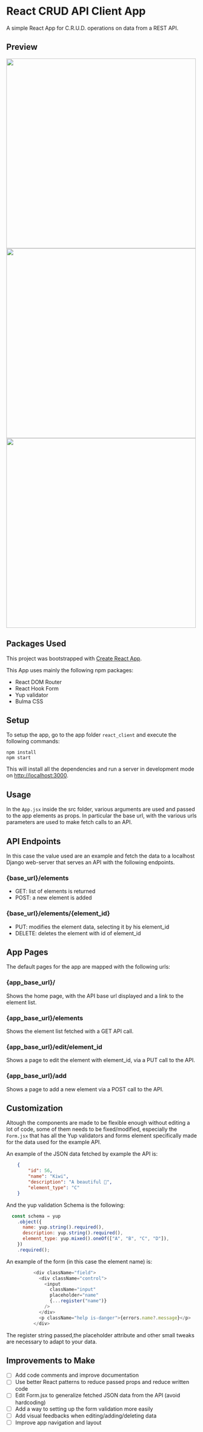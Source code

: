 # React CRUD API Client App
A simple React App for C.R.U.D. operations on data from a REST API.
## Preview
<img src="https://user-images.githubusercontent.com/67196406/210624907-57ab5337-ab01-4238-bd0d-a67306907949.png" width="500">

<img src="https://user-images.githubusercontent.com/67196406/210624999-846e2b24-686f-4adc-aa84-6961d6cbe64d.png" width="500">

<img src="https://user-images.githubusercontent.com/67196406/210625070-e20bd03a-60d9-4993-8935-bc442bca076d.png" width="500">

## Packages Used
This project was bootstrapped with [Create React App](https://github.com/facebook/create-react-app).

This App uses mainly the following npm packages:
- React DOM Router
- React Hook Form
- Yup validator
- Bulma CSS

## Setup

To setup the app, go to the app folder `react_client` and execute the following commands:

    npm install
    npm start

This will install all the dependencies and run a server in development mode on [http://localhost:3000](http://localhost:3000).

## Usage

In the `App.jsx` inside the src folder, various arguments are used and passed to the app elements as props.
In particular the base url, with the various urls parameters are used to make fetch calls to an API.

## API Endpoints
In this case the value used are an example and fetch the data to a localhost Django web-server that serves an API with the following endpoints.

### **{base_url}/elements**
- GET: list of elements is returned
- POST: a new element is added

### **{base_url}/elements/{element_id}**
- PUT: modifies the element data, selecting it by his element_id
- DELETE: deletes the element with id of element_id

## App Pages
The default pages for the app are mapped with the following urls:

### **{app_base_url}/**
Shows the home page, with the API base url displayed and a link to the element list.

### **{app_base_url}/elements**
Shows the element list fetched with a GET API call.

### **{app_base_url}/edit/element_id**
Shows a page to edit the element with element_id, via a PUT call to the API.

### **{app_base_url}/add**
Shows a page to add a new element via a POST call to the API.

## Customization
Altough the components are made to be flexible enough without editing a lot of code, some of them needs to be fixed/modified, especially the `Form.jsx` that has all the Yup validators and forms element specifically made for the data used for the example API.

An example of the JSON data fetched by example the API is:

```JSON
    {
        "id": 56,
        "name": "Kiwi",
        "description": "A beautiful 🥝",
        "element_type": "C"
    }
```
And the yup validation Schema is the following:

```JavaScript
  const schema = yup
    .object({
      name: yup.string().required(),
      description: yup.string().required(),
      element_type: yup.mixed().oneOf(["A", "B", "C", "D"]),
    })
    .required();
```
An example of the form (in this case the element name) is:

```JavaScript
          <div className="field">
            <div className="control">
              <input
                className="input"
                placeholder="name"
                {...register("name")}
              />
            </div>
            <p className="help is-danger">{errors.name?.message}</p>
          </div>
```

The register string passed,the placeholder attribute and other small tweaks are necessary to adapt to your data.

## Improvements to Make
- [ ] Add code comments and improve documentation
- [ ] Use better React patterns to reduce passed props and reduce written code
- [ ] Edit Form.jsx to generalize fetched JSON data from the API (avoid hardcoding)
- [ ] Add a way to setting up the form validation more easily
- [ ] Add visual feedbacks when editing/adding/deleting data 
- [ ] Improve app navigation and layout
